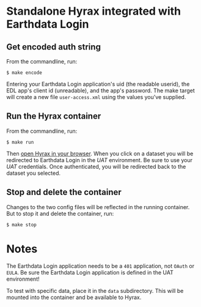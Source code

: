 # Standalone Hyrax integrated with Earthdata Login

## Get encoded auth string

From the commandline, run:

    $ make encode

Entering your Earthdata Login application's uid (the readable userid),
the EDL app's client id (unreadable), and the app's password. The make
target will create a new file `user-access.xml` using the values
you've supplied.

## Run the Hyrax container

From the commandline, run:

    $ make run

Then [open Hyrax in your browser](http://localhost:8080). When you
click on a dataset you will be redirected to Earthdata Login in the
*UAT* environment. Be sure to use your *UAT* credentials. Once
authenticated, you will be redirected back to the dataset you
selected.

## Stop and delete the container

Changes to the two config files will be reflected in the running
container. But to stop it and delete the container, run:

    $ make stop

# Notes

The Earthdata Login application needs to be a `401` application, not
`OAuth` or `EULA`. Be sure the Earthdata Login application is defined
in the UAT environment!

To test with specific data, place it in the `data` subdirectory. This
will be mounted into the container and be available to Hyrax.
